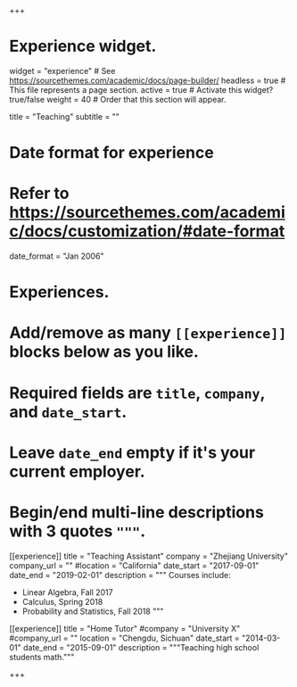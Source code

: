 +++
# Experience widget.
widget = "experience"  # See https://sourcethemes.com/academic/docs/page-builder/
headless = true  # This file represents a page section.
active = true  # Activate this widget? true/false
weight = 40  # Order that this section will appear.

title = "Teaching"
subtitle = ""

# Date format for experience
#   Refer to https://sourcethemes.com/academic/docs/customization/#date-format
date_format = "Jan 2006"

# Experiences.
#   Add/remove as many `[[experience]]` blocks below as you like.
#   Required fields are `title`, `company`, and `date_start`.
#   Leave `date_end` empty if it's your current employer.
#   Begin/end multi-line descriptions with 3 quotes `"""`.
[[experience]]
  title = "Teaching Assistant"
  company = "Zhejiang University"
  company_url = ""
  #location = "California"
  date_start = "2017-09-01"
  date_end = "2019-02-01"
  description = """
  Courses include:
  
  * Linear Algebra, Fall 2017
  * Calculus, Spring 2018
  * Probability and Statistics, Fall 2018
  """

[[experience]]
  title = "Home Tutor"
  #company = "University X"
  #company_url = ""
  location = "Chengdu, Sichuan"
  date_start = "2014-03-01"
  date_end = "2015-09-01"
  description = """Teaching high school students math."""





+++
